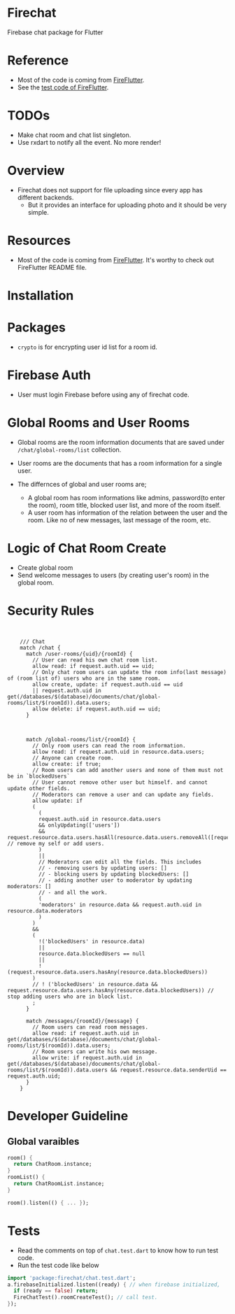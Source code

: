 # Firechat

Firebase chat package for Flutter

# Reference

- Most of the code is coming from [FireFlutter](https://github.com/thruthesky/fireflutter#chat).
- See the [test code of FireFlutter](https://github.com/thruthesky/fireflutter/blob/main/test/chat.tests.v2.dart).

# TODOs

- Make chat room and chat list singleton.
- Use rxdart to notify all the event. No more render!

# Overview

- Firechat does not support for file uploading since every app has different backends.
  - But it provides an interface for uploading photo and it should be very simple.

# Resources

- Most of the code is coming from [FireFlutter](https://pub.dev/packages/fireflutter). It's worthy to check out FireFlutter README file.

# Installation

# Packages

- `crypto` is for encrypting user id list for a room id.

# Firebase Auth

- User must login Firebase before using any of firechat code.

# Global Rooms and User Rooms

- Global rooms are the room information documents that are saved under `/chat/global-rooms/list` collection.
- User rooms are the documents that has a room information for a single user.
- The differnces of global and user rooms are;

  - A global room has room informations like admins, password(to enter the room), room title, blocked user list, and more of the room itself.
  - A user room has information of the relation between the user and the room. Like no of new messages, last message of the room, etc.

# Logic of Chat Room Create

- Create global room
- Send welcome messages to users (by creating user's room) in the global room.

# Security Rules

```


    /// Chat
    match /chat {
      match /user-rooms/{uid}/{roomId} {
        // User can read his own chat room list.
        allow read: if request.auth.uid == uid;
        // Only chat room users can update the room info(last message) of (room list of) users who are in the same room.
        allow create, update: if request.auth.uid == uid
        || request.auth.uid in get(/databases/$(database)/documents/chat/global-rooms/list/$(roomId)).data.users;
        allow delete: if request.auth.uid == uid;
      }



      match /global-rooms/list/{roomId} {
        // Only room users can read the room information.
        allow read: if request.auth.uid in resource.data.users;
        // Anyone can create room.
        allow create: if true;
        // Room users can add another users and none of them must not be in `blockedUsers`
        // User cannot remove other user but himself. and cannot update other fields.
        // Moderators can remove a user and can update any fields.
        allow update: if
        (
          (
          request.auth.uid in resource.data.users
          && onlyUpdating(['users'])
          && request.resource.data.users.hasAll(resource.data.users.removeAll([request.auth.uid])) // remove my self or add users.
          )
          ||
          // Moderators can edit all the fields. This includes
          // - removing users by updating users: []
          // - blocking users by updating blockedUsers: []
          // - adding another user to moderator by updating moderators: []
          // - and all the work.
          (
          'moderators' in resource.data && request.auth.uid in resource.data.moderators
          )
        )
        &&
        (
          !('blockedUsers' in resource.data)
          ||
          resource.data.blockedUsers == null
          ||
          !(request.resource.data.users.hasAny(resource.data.blockedUsers))
        )
        // ! ('blockedUsers' in resource.data && request.resource.data.users.hasAny(resource.data.blockedUsers)) // stop adding users who are in block list.
        ;
      }

      match /messages/{roomId}/{message} {
        // Room users can read room messages.
        allow read: if request.auth.uid in get(/databases/$(database)/documents/chat/global-rooms/list/$(roomId)).data.users;
        // Room users can write his own message.
        allow write: if request.auth.uid in get(/databases/$(database)/documents/chat/global-rooms/list/$(roomId)).data.users && request.resource.data.senderUid == request.auth.uid;
      }
    }
```

# Developer Guideline

## Global varaibles

```dart
room() {
  return ChatRoom.instance;
}
roomList() {
  return ChatRoomList.instance;
}

room().listen(() { ... });
```

# Tests

- Read the comments on top of `chat.test.dart` to know how to run test code.
- Run the test code like below

```dart
import 'package:firechat/chat.test.dart';
a.firebaseInitialized.listen((ready) { // when firebase initialized,
  if (ready == false) return;
  FireChatTest().roomCreateTest(); // call test.
});
```
